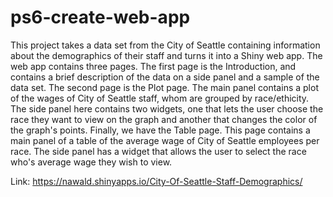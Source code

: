 # ps6-create-web-app
This project takes a data set from the City of Seattle containing information about the demographics
of their staff and turns it into a Shiny web app. The web app contains three pages. 
The first page is the Introduction, and contains a brief description of the data on a side panel and a sample of the data set. 
The second page is the Plot page. The main panel contains a plot of the wages of City of Seattle staff, whom are grouped by race/ethicity. The side panel here contains two widgets, one that lets the user choose the race they want to view on the graph and another that changes the color of the graph's
points. Finally, we have the Table page. This page contains a main panel of a table of the average wage of City of Seattle employees per race.
The side panel has a widget that allows the user to select the race who's average wage they wish to view.

Link: https://nawald.shinyapps.io/City-Of-Seattle-Staff-Demographics/
